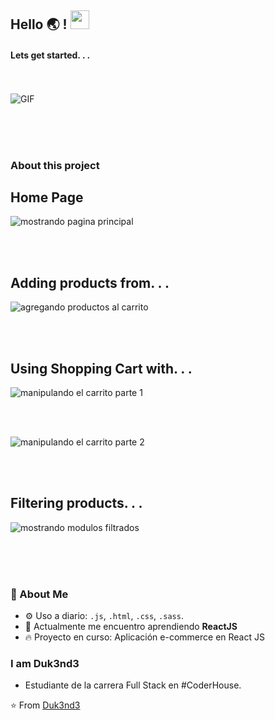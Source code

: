 ## Hello 🌏 ! <img src="https://raw.githubusercontent.com/iampavangandhi/iampavangandhi/master/gifs/Hi.gif" width="30px"></h2>

#### Lets get started. . .

<br /><br />
<img text-align="right" alt="GIF" src="https://media.giphy.com/media/13HgwGsXF0aiGY/giphy.gif" />

<br /><br /><br />

### About this project

## Home Page

<img text-align="right" alt="mostrando pagina principal" src="https://s10.gifyu.com/images/mostrando_pagina_principal1.gif" />

<br /><br />

## Adding products from. . .

<img text-align="right" alt="agregando productos al carrito" src="https://gifyu.com/image/SzXtZ" />

<br /><br />

## Using Shopping Cart with. . .

<img text-align="right" alt="manipulando el carrito parte 1" src="https://s10.gifyu.com/images/manipulando_carrito_parte_1.gif" />

<br /><br />

<img text-align="right" alt="manipulando el carrito parte 2" src="https://s10.gifyu.com/images/manipulando_carrito_parte_2.gif" />

<br /><br />

## Filtering products. . .

<img text-align="right" alt="mostrando modulos filtrados" src="https://s10.gifyu.com/images/mostrando_modulos_filtrados.gif" />

<br /><br /><br />

### 🚀 About Me

- ⚙️ Uso a diario: `.js`, `.html`, `.css`, `.sass`.
- 🔭 Actualmente me encuentro aprendiendo **ReactJS**
- 🔥 Proyecto en curso: Aplicación e-commerce en React JS

### I am Duk3nd3

- Estudiante de la carrera Full Stack en #CoderHouse.

⭐️ From [Duk3nd3](https://github.com/Duk3nd3/)

